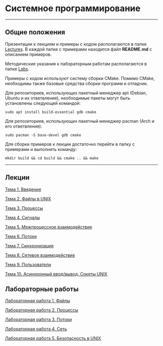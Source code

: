 # Системное программирование

---

## Общие положения


Презентации к лекциям и примеры с кодом располагаются
в папке [Lectures](Lectures). В каждой папке с примерами находится файл **README.md** с описанием примеров.

Методические указания к лабораторным работам
располагаются в папке [Labs](Labs).

Примеры с кодом используют систему сборки CMake. 
Помимо CMake, необходимы также базовые средства сборки программ и отладчик. 

Для репозиториев, использующих пакетный менеджер apt (Debian, Ubuntu и их ответвления), 
необходимые пакеты могут быть установлены следующей командой: 

    sudo apt install build-essential gdb cmake 

Для репозиториев, использующих пакетный менеджер pacman (Arch и его ответвления):

    sudo pacman -S base-devel gdb cmake


Для сборки примеров к лекции достаточно перейти в папку с примерами и выполнить команду:

    mkdir build && cd build && cmake .. && make

---
## Лекции

[Тема 1. Введение](Lectures/1.Introduction)

[Тема 2. Файлы в UNIX](Lectures/2.Files)

[Тема 3. Процессы](Lectures/3.Processes)

[Тема 4. Сигналы](Lectures/4.Signals)

[Тема 5. Межпроцессное взаимодействие](Lectures/5.IPC)

[Тема 6. Потоки](Lectures/6.Threads)

[Тема 7. Синхронизация](Lectures/7.Synchronization)

[Тема 8. Сетевое взаимодействие](Lectures/8.Network)

[Тема 9. Пользователи](Lectures/9.Users)

[Тема 10. Асинхронный ввод/вывод. Сокеты UNIX](Lectures/10.Async)

## Лабораторные работы

[Лабораторная работа 1. Файлы](Labs/Лабораторная%20работа%201.pdf)

[Лабораторная работа 2. Процессы](Labs/Лабораторная%20работа%202.pdf)

[Лабораторная работа 3. Потоки](Labs/Лабораторная%20работа%203.pdf)

[Лабораторная работа 4. Сеть](Labs/Лабораторная%20работа%204.pdf)

[Лабораторная работа 5. Безопасность в UNIX](Labs/Лабораторная%20работа%205.pdf)

